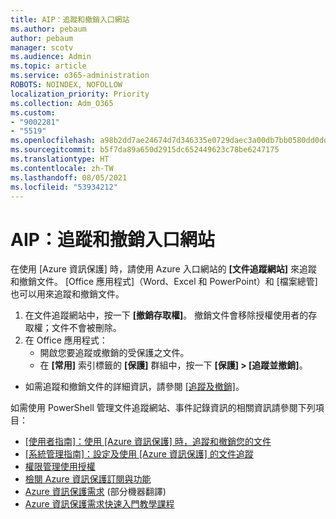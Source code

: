 ```yaml
---
title: AIP：追蹤和撤銷入口網站
ms.author: pebaum
author: pebaum
manager: scotv
ms.audience: Admin
ms.topic: article
ms.service: o365-administration
ROBOTS: NOINDEX, NOFOLLOW
localization_priority: Priority
ms.collection: Adm_O365
ms.custom:
- "9002281"
- "5519"
ms.openlocfilehash: a98b2dd7ae24674d7d346335e0729daec3a00db7bb0580dd0dd4ba08f58e7aca
ms.sourcegitcommit: b5f7da89a650d2915dc652449623c78be6247175
ms.translationtype: HT
ms.contentlocale: zh-TW
ms.lasthandoff: 08/05/2021
ms.locfileid: "53934212"
---
```

# <a name="aip-track-and-revoke-portal"></a>AIP：追蹤和撤銷入口網站

在使用 [Azure 資訊保護] 時，請使用 Azure 入口網站的 **[文件追蹤網站]** 來追蹤和撤銷文件。 [Office 應用程式]（Word、Excel 和 PowerPoint）和 [檔案總管] 也可以用來追蹤和撤銷文件。

1. 在文件追蹤網站中，按一下 **[撤銷存取權]**。 撤銷文件會移除授權使用者的存取權；文件不會被刪除。
2. 在 Office 應用程式：
    - 開啟您要追蹤或撤銷的受保護之文件。
    - 在 **[常用]** 索引標籤的 **[保護]** 群組中，按一下 **[保護] > [追蹤並撤銷]**。

- 如需追蹤和撤銷文件的詳細資訊，請參閱 [[追蹤及撤銷]](https://docs.microsoft.com/azure/information-protection/rms-client/client-track-revoke)。

如需使用 PowerShell 管理文件追蹤網站、事件記錄資訊的相關資訊請參閱下列項目：
- [[使用者指南]：使用 [Azure 資訊保護] 時，追蹤和撤銷您的文件](https://docs.microsoft.com/azure/information-protection/rms-client/client-track-revoke)
- [[系統管理指南]：設定及使用 [Azure 資訊保護] 的文件追蹤](https://docs.microsoft.com/azure/information-protection/rms-client/client-admin-guide-document-tracking)
- [權限管理使用授權](https://docs.microsoft.com/azure/information-protection/configure-usage-rights#rights-management-use-license)
- [檢閱 Azure 資訊保護訂閱與功能](https://azure.microsoft.com/pricing/details/information-protection)
- [Azure 資訊保護需求](https://docs.microsoft.com/azure/information-protection/get-started/requirements) (部分機器翻譯)
- [Azure 資訊保護需求快速入門教學課程](https://docs.microsoft.com/azure/information-protection/get-started/infoprotect-quick-start-tutorial)
